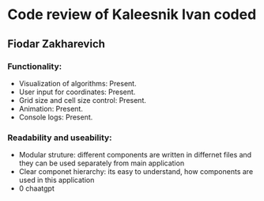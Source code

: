 # Code review of Kaleesnik Ivan coded
## Fiodar Zakharevich


### Functionality:
- Visualization of algorithms: Present.
- User input for coordinates: Present.
- Grid size and cell size control: Present.
- Animation: Present.
- Console logs: Present.
### Readability and useability:
- Modular struture: different components are written in differnet files and they can be used separately from main application 
- Clear componet hierarchy: its easy to understand, how components are used in this application
- 0 chaatgpt 